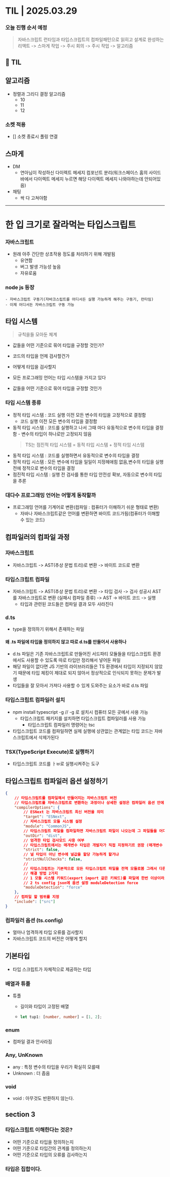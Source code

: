# TIL | 2025.03.29

### 오늘 진행 순서 예정

> 자바스크립트 런타임과 타입스크립트의 컴파일패턴으로 읽히고 설계로 완성하는 리액트 -> 스마게 작업 -> 주시 회의 -> 주시 작업 -> 알고리즘

## 📌 TIL

## 알고리즘

-   정렬과 그리디 결정 알고리즘
    -   10
    -   11
    -   12

### 소켓 적용

-   [] 소켓 종료시 폴링 연결

## 스마게

-   DM
    -   연아님이 작성하신 다이렉트 메세지 컴포넌트 분리(워크스페이스 홈의 사이드바에서 다이렉트 메세지 누르면 해당 다이렉트 메세지 나와야하는데 안되어있음)
-   채팅
    -   싹 다 고쳐야함

---

# 한 입 크기로 잘라먹는 타입스크립트

### 자바스크립트

-   원래 아주 간단한 상초작용 정도를 처리하기 위해 개발됨
    -   유연함
    -   버그 발생 가능성 높음
    -   자유로움

### node js 등장

    - 자바스크립트 구동기(자바크스립트를 어디서든 실행 가능하게 해주는 구동기, 런타임)
    - 이제 어디서든 자바스크립트 구동 가능

## 타입 시스템

> 규칙을들 모아둔 체계

-   값들을 어떤 기준으로 묶어 타입을 규정할 것인가?
-   코드의 타입을 언제 검사할건가
-   어떻게 타입을 검사할지

-   모든 프로그래밍 언어는 타입 시스템을 가지고 있다
-   값들을 어떤 기준으로 묶어 타입을 규정할 것인가

### 타입 시스템 종류

-   정적 타입 시스템 : 코드 실행 이전 모든 변수의 타입을 고정적으로 결정함
    -   코드 실행 이전 모든 변수의 타입을 결정함
-   동적 타입 시스템 : 코드를 실행하고 나서 그때 마다 유동적으로 변수의 타입을 결정함 - 변수의 타입이 하나로만 고정되지 않음
    > TS는 점진적 타입 시스템 = 동적 타입 시스템 + 정적 타임 시스템
-   동적 타입 시스템 : 코드를 실행하면서 유동적으로 변수의 타입을 결정
-   정적 타입 시스템 : 모든 변수에 타입을 일일이 지정헤애힘 없음,변수의 타입을 실행 전에 정적으로 변수의 타입을 결정
-   점진적 타입 시스템 : 실행 전 검사를 통한 타입 안전성 확보, 자동으로 변수의 타입을 추론

### 대다수 프로그래밍 언어는 어떻게 동작할까

-   프로그래밍 언어를 기계어로 변환(컴파일 : 컴퓨터가 이해하기 쉬운 형태로 변환)
    -   자바나 자바스크립트같은 언어를 변환하면 바이트 코드가됨(컴퓨터가 이해할 수 있는 코드)

## 컴파일러의 컴파일 과정

### 자바스크립트

-   자바스크립트 -> AST(추상 문법 트리)로 변환 -> 바이트 코드로 변환

### 타입스크립트 컴파일

-   자바스크립트 -> AST(추상 문법 트리)로 변환 -> 타입 검사 -> 검사 성공시 AST를 자바스크립트로 변환 (실패시 컴파일 종류) -> AST -> 바이트 코드 -> 실행
    -   타입과 관련된 코드들은 컴파일 결과 모두 사라진다

### d.ts

-   type을 정의하기 위해서 존재하는 파일

#### 왜 .ts 파일에 타입을 정의하지 않고 따로 d.ts를 만들어서 사용하나

-   d.ts 파일은 기존 자바스크립트로 만들어진 서드파티 모듈들을 타입스크립트 환경에서도 사용할 수 있도록 따로 타입만 정리해서 넣어둔 파일
-   해당 파일이 없다면 JS 기반의 라이브러리들은 TS 환경에서 타입이 지정되지 않았기 때문에 타입 체킹이 제대로 되지 않아서 정상적으로 인식되지 못하는 문제가 발생
-   타입들을 잘 모아서 가져다 사용할 수 있게 도와주는 요소가 바로 d.ts 파일

### 타입스크립트 컴파일러 설치

-   npm install typescript -g // -g 로 설치시 컴퓨터 모든 곳에서 사용 가능
    -   타입스크립트 패키지를 설치하면 타입스크립트 컴파일러를 사용 가능
        -   타입스크립트 컴파일러 명령어는 tsc
-   타입스크립트 코드를 컴파일하면 실제 실행에 상관없는 관계없는 타입 코드는 자바스크립트에서 삭제가된다

### TSX(TypeScript Execute)로 실행하기

-   타입스크립트 코드를 ㅏㅂ로 실행시켜주는 도구

## 타입스크립트 컴파일러 옵션 설정하기

```json
{
    // 타입스크립트를 컴파일해서 만들어지는 자바스크립트 버전
    // 타입스크립트를 자바스크립트로 변환하는 과정이나 상세한 설정은 컴파일러 옵션 안에 설정
    "compilerOptions": {
        // ESNext 는 자바스크립트 최신 버전을 의미
        "target": "ESNext",
        // 자바스크립트 모듈 시스템 설정
        "module": "CommonJS",
        // 타입스크립트 파일을 컴파일하면 자바스크립트 파일이 나오는데 그 파일들을 어디에 저장할지 컴파일한 경로 옆에 생기는데 outDir 로 어디에 저장되면 좋을지 설정
        "outDir": "dist",
        // 엄격한 타입 검사모드 사용 여부
        // 타입스크립트에서는 매개변수 타입은 개발자가 직접 지정하기르 권함 (매개변수 타입은 타입스크립트가 추론할 수가 없음 뭘 넣을지 알고)
        "strict": false,
        // 널 타입이 아닌 변수에 널값을 할당 가능하게 할거냐
        "strictNullChecks": false,
        //
        // 타입스크립트는 기본적으로 모든 타입스크립트 파일을 전역 모듈로봄 그래서 다른 파일에 같은 변수명이 있으면 중복 변수명 오류뜸
        // 해결 방법 2가지
        // 1 모듈 시스템 키워드(export import 같은 키워드)를 파일에 한번 이상이라도 작성하면 격리된 모듈로 봄
        // 2 ts config json에 옵션 설정 moduleDetection force
        "moduleDetection": "force"
    },
    // 컴파일 할 범위를 지정
    "include": ["src"]
}
```

### 컴파일러 옵션 (ts.config)

-   얼마나 엄격하게 타입 오류를 검사할지
-   자바스크립트 코드의 버전은 어떻게 할지

## 기본타입

-   타입 스크립트가 자체적으로 제공하는 타입

### 배열과 튜플

-   튜플

    -   길이와 타입이 고정된 배열
    -   ```ts
        let tup1: [number, number] = [1, 2];
        ```

### enum

-   컴파일 결과 안사라짐

### Any, UnKnown

-   any : 특정 변수의 타입을 우리가 확실히 모를때
-   Unknown : 더 좁음

### void

-   void : 아무것도 반환하지 않는다.

## section 3

### 타입스크립트 이해한다는 것은?

-   어떤 기준으로 타입을 정의하는지
-   어떤 기준으로 타입간의 관계를 정의하는지
-   어떤 기준으로 타입의 오류를 검사하는지

### 타입은 집합이다.
